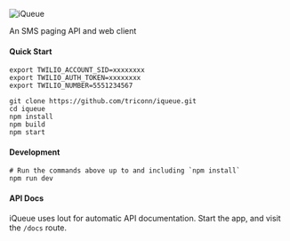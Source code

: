 ![iQueue](https://raw.githubusercontent.com/wiki/triconn/iqueue/iQueue-logo.png)

An SMS paging API and web client

#### Quick Start

```
export TWILIO_ACCOUNT_SID=xxxxxxxx
export TWILIO_AUTH_TOKEN=xxxxxxxx
export TWILIO_NUMBER=5551234567

git clone https://github.com/triconn/iqueue.git
cd iqueue
npm install
npm build
npm start
```

#### Development

```
# Run the commands above up to and including `npm install`
npm run dev
```

#### API Docs

iQueue uses lout for automatic API documentation.  Start the app, and visit the `/docs` route.

